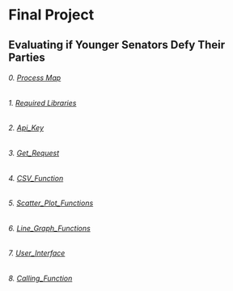# Final Project
## Evaluating if Younger Senators Defy Their Parties

###### 0.  [Process Map](Process_Map.docx)
###### 1.  [Required Libraries](Required_Libaries.png)
###### 2.  [Api_Key](API_Key.png)
###### 3.  [Get_Request](Get_Request.png)
###### 4.  [CSV_Function](CSV_Function.png)
###### 5.  [Scatter_Plot_Functions](scatter_plot_functions.png)
###### 6.  [Line_Graph_Functions](line_graph_functions.png)
###### 7.  [User_Interface](User_Interface.png)
###### 8.  [Calling_Function](calling_functions.png)

